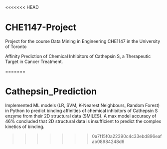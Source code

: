 <<<<<<< HEAD
# CHE1147-Project
Project for the course Data Mining in Engineering CHE1147 in the University of Toronto

Affinity Prediction of Chemical Inhibitors of Cathepsin S, a Therapeutic Target in Cancer Treatment. 

=======
# Cathepsin_Prediction
Implemented ML models (LR, SVM, K-Nearest Neighbours, Random Forest) in Python to predict binding affinities of chemical inhibitors of Cathepsin S enzyme from their 2D structural data (SMILES). A max model accuracy of 46% concluded that 2D structural data is insufficient to predict the complex kinetics of binding.
>>>>>>> 0a7f15f0a22390c4c33ebd896eafab08984248d6
